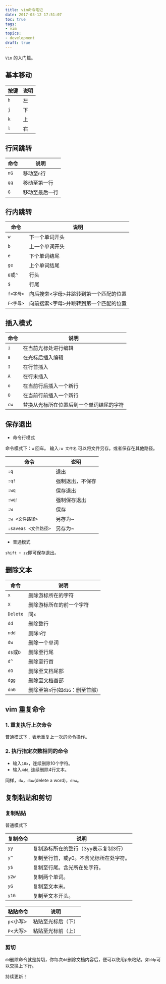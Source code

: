 ```yaml
---
title: vim命令笔记
date: 2017-03-12 17:51:07
toc: true
tags:
- vim
topics:
- development
draft: true
---
```


`Vim` 的入门篇。
<!--more-->
## 基本移动

按键  | 说明 
-----|------
`h`  |  左  | 
`j`  |  下  |
`k`  |  上  |
`l`  |  右  |

## 行间跳转

命令  | 说明
-----|------
`nG` |移动至`n`行
`gg` |移动至第一行
`G`  |移动至最后一行

## 行内跳转

命令  | 说明
-----|------
`w`  |下一个单词开头
`b`  |上一个单词开头
`e`  |下个单词结尾
`ge` |上个单词结尾
`0`或`^`|行头
`$`     |行尾
`f<字母>`|向后搜索<字母>并跳转到第一个匹配的位置
`F<字母>`|向前搜索<字母>并跳转到第一个匹配的位置


## 插入模式

命令 | 说明  
----|-------|
`i` |在当前光标处进行编辑
`a` |在光标后插入编辑
`I` |在行首插入
`A` |在行末插入
`o` |在当前行后插入一个新行
`O` |在当前行前插入一个新行
`cw`|替换从光标所在位置后到一个单词结尾的字符


## 保存退出

- 命令行模式

命令模式下：`w` 回车。
输入`:w 文件名` 可以将文件另存。或者保存在其他路径。

命令   | 说明
-------|-----
`:q`   | 退出
`:q!`  | 强制退出，不保存
`:wq`  | 保存退出
`:wq!` | 强制保存退出
`:w`   | 保存
`:w <文件路径>` |另存为~
`:saveas <文件路径>` |另存为~

- 普通模式

`shift + zz`即可保存退出。

## 删除文本

命令 | 说明
-----|-----
`x`  |删除游标所在的字符
`X`  |删除游标所在的前一个字符
`Delete`| 同`x`
`dd` |删除整行
`ndd`|删除`n`行
`dw` |删除一个单词
`d$`或`D` |删除至行尾
`d^` | 删除至行首
`dG` |删除至文档尾部
`dgg`|删除至文档首部
`dnG`|删除至第`n`行(如`d1G`：删至首部)

## vim 重复命令

### 1. 重复执行上次命令

普通模式下  `.` 表示重复上一次的命令操作。

### 2. 执行指定次数相同的命令

- 输入`10x`，连续删除10个字符。
- 输入`4dd`, 连续删除4行文本。

同样，`dw`，`daw`(delete a word)，`dnw`。

## 复制粘贴和剪切

### 复制粘贴
普通模式下

复制命令| 说明
-------|-------
`yy` |复制游标所在的整行（3yy表示复制3行）
`y^` | 复制至行首，或y0。不含光标所在处字符。
`y$` | 复制至行尾。含光所在处字符。
`y2w`|复制两个单词。
`yG` |复制至文本末。
`y1G`|复制至文本开头。

粘贴命令 | 说明
--------|-----
`p`<小写> | 粘贴至光标后（下）
`P`<大写> |粘贴至光标前（上）

### 剪切
`dd`删除命令就是剪切，你每次`dd`删除文档内容后，便可以使用p来粘贴。如`ddp`可以交换上下行。

<!--## 查找替换-->

持续更新！